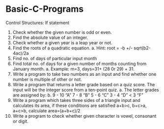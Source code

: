# Basic-C-Programs
Control Structures: If statement

1. Check whether the given number is odd or even.
2. Find the absolute value of an integer.
3. Check whether a given year is a leap year or not.
4. Find the roots of a quadratic equation.
   a. Hint: root = -b +/- sqrt(b2-4ac)/2a
5. Find no. of days of particular input month
6. Find total no. of days for a given number of months counting from January month.
   a. Example: m=3, days=31+ (28 0r 29) + 31.
7. Write a program to take two numbers as an input and find whether one number is multiple of other or not.
8. Write a program that returns a letter grade based on a quiz score. The input will be the integer score from a ten-point quiz.
   a. The letter grades are assigned by:
   b. 9 - 10 “A” 7 - 8 “B” 5 - 6 “C” 3 - 4 “D” < 3 “F”
9. Write a program which takes three sides of a triangle input and calculates its area, if these conditions are satisfied a+b>c, b+c>a, a+c>b, calculate area=(a+b+c)/2
10. Write a program to check whether given character is vowel, consonant or digit.
